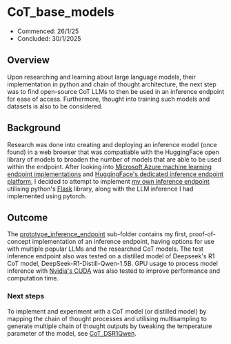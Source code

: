 # CoT_base_models
- Commenced: 26/1/25
- Concluded: 30/1/2025

## Overview
Upon researching and learning about large language models, their implementation in python and chain of thought architecture, the next step was to find open-source CoT LLMs to then be used in an inference endpoint for ease of access. Furthermore, thought into training such models and datasets is also to be considered.

## Background
Research was done into creating and deploying an inference model (once found) in a web browser that was compatiable with the HuggingFace open library of models to broaden the number of models that are able to be used within the endpoint. After looking into [Microsoft Azure machine learning endpoint implementations](https://learn.microsoft.com/en-us/azure/machine-learning/concept-endpoints?view=azureml-api-2) and [HuggingFace's dedicated inference endpoint platform](https://huggingface.co/inference-endpoints/dedicated), I decided to attempt to implement [my own inference endpoint](./prototype_inference_endpoint/) utilising python's [Flask](https://flask.palletsprojects.com/en/stable/) library, along with the LLM inference I had implemented using pytorch.

## Outcome
The [prototype_inference_endpoint](./prototype_inference_endpoint/) sub-folder contains my first, proof-of-concept implementation of an inference endpoint, having options for use with multiple popular LLMs and the researched CoT models. The test inference endpoint also was tested on a distilled model of Deepseek's R1 CoT model, DeepSeek-R1-Distill-Qwen-1.5B. GPU usage to process model inference with [Nvidia's CUDA](https://developer.nvidia.com/cuda-toolkit) was also tested to improve performance and computation time.

### Next steps
To implement and experiment with a CoT model (or distilled model) by mapping the chain of thought processes and utilising multisampling to generate multiple chain of thought outputs by tweaking the temperature parameter of the model, see [CoT_DSR1Qwen](https://github.com/sam-beck/MIT-BigData-Living-Lab/tree/main/CoT_DSR1Qwen).
